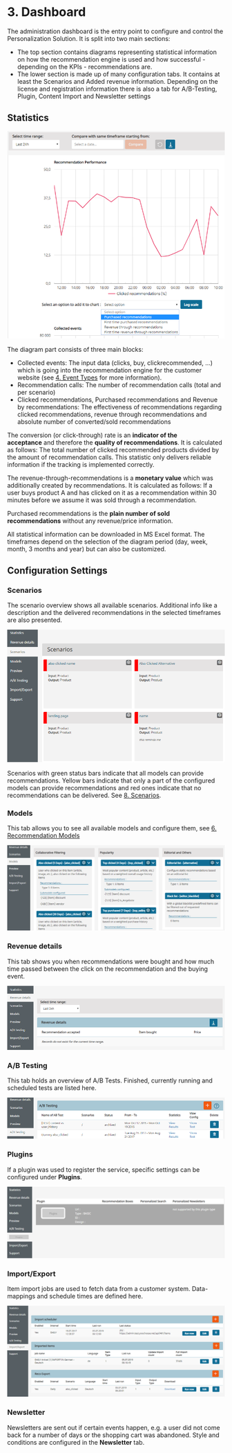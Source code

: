 # 3. Dashboard

The administration dashboard is the entry point to configure and control the Personalization Solution. It is split into two main sections:

- The top section contains diagrams representing statistical information on how the recommendation engine is used and how successful - depending on the KPIs - recommendations are.
- The lower section is made up of many configuration tabs. It contains at least the Scenarios and Added revenue information. Depending on the license and registration information there is also a tab for A/B-Testing, Plugin, Content Import and Newsletter settings

## Statistics

![Dashboard statistics](../img/dashboard_statistics.png)

The diagram part consists of three main blocks:

- Collected events:
    The input data (clicks, buy, clickrecommended, ...) which is going into the recommendation engine for the customer website (see [4. Event Types](event_types.md) for more information).
- Recommendation calls:
    The number of recommendation calls (total and per scenario)
- Clicked recommendations, Purchased recommendations and Revenue by recommendations:
    The effectiveness of recommendations regarding clicked recommendations, revenue through recommendations and absolute number of converted/sold recommendations

The conversion (or click-through) rate is an **indicator of the acceptance** and therefore the **quality of recommendations**. It is calculated as follows: The total number of clicked recommended products divided by the amount of recommendation calls. This statistic only delivers reliable information if the tracking is implemented correctly.

The revenue-through-recommendations is a **monetary value** which was additionally created by recommendations. It is calculated as follows: If a user buys product A and has clicked on it as a recommendation within 30 minutes before we assume it was sold through a recommendation.

Purchased recommendations is the **plain number of sold recommendations** without any revenue/price information.

All statistical information can be downloaded in MS Excel format. The timeframes depend on the selection of the diagram period (day, week, month, 3 months and year) but can also be customized.

## Configuration Settings

### Scenarios

The scenario overview shows all available scenarios. Additional info like a description and the delivered recommendations in the selected timeframes are also presented.

![Dashboard scenarios](../img/dashboard_scenarios.png)

Scenarios with green status bars indicate that all models can provide recommendations. Yellow bars indicate that only a part of the configured models can provide recommendations and red ones indicate that no recommendations can be delivered. See [8. Scenarios](scenarios.md).

### Models

This tab allows you to see all available models and configure them, see [6. Recommendation Models](recommendation_models.md) 

![Dashboard models](../img/dashboard_models.png)

### Revenue details

This tab shows you when recommendations were bought and how much time passed between the click on the recommendation and the buying event.

![Dashboard Added Revenue](../img/dashboard_added_revenue.png)

### A/B Testing

This tab holds an overview of A/B Tests. Finished, currently running and scheduled tests are listed here.

![Dashboard A/B Tests](../img/dashboard_ab_tests.png)

### Plugins

If a plugin was used to register the service, specific settings can be configured under **Plugins**.

![Dashboard Plugins](../img/dashboard_plugins.png)

### Import/Export

Item import jobs are used to fetch data from a customer system. Data-mappings and schedule times are defined here.

![Dashboard Item Import](../img/dashboard_item_import.png)

### Newsletter

Newsletters are sent out if certain events happen, e.g. a user did not come back for a number of days or the shopping cart was abandoned. Style and conditions are configured in the **Newsletter** tab.

